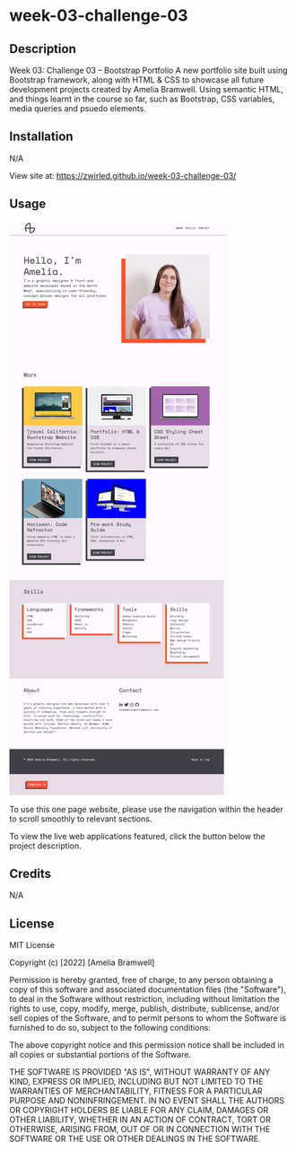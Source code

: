 # week-03-challenge-03

## Description

Week 03: Challenge 03 – Bootstrap Portfolio
A new portfolio site built using Bootstrap framework, along with HTML & CSS to showcase all future development projects created by Amelia Bramwell. Using semantic HTML, and things learnt in the course so far, such as Bootstrap, CSS variables, media queries and psuedo elements.

## Installation

N/A

View site at: https://zwirled.github.io/week-03-challenge-03/

## Usage

![screenshot of Amelia Bramwell's Bootstrap portfolio site](assets/images/screenshot.png)

To use this one page website, please use the navigation within the header to scroll smoothly to relevant sections.

To view the live web applications featured, click the button below the project description.

## Credits

N/A

## License

MIT License

Copyright (c) [2022] [Amelia Bramwell]

Permission is hereby granted, free of charge, to any person obtaining a copy of this software and associated documentation files (the "Software"), to deal in the Software without restriction, including without limitation the rights to use, copy, modify, merge, publish, distribute, sublicense, and/or sell copies of the Software, and to permit persons to whom the Software is furnished to do so, subject to the following conditions:

The above copyright notice and this permission notice shall be included in all copies or substantial portions of the Software.

THE SOFTWARE IS PROVIDED "AS IS", WITHOUT WARRANTY OF ANY KIND, EXPRESS OR IMPLIED, INCLUDING BUT NOT LIMITED TO THE WARRANTIES OF MERCHANTABILITY, FITNESS FOR A PARTICULAR PURPOSE AND NONINFRINGEMENT. IN NO EVENT SHALL THE
AUTHORS OR COPYRIGHT HOLDERS BE LIABLE FOR ANY CLAIM, DAMAGES OR OTHER LIABILITY, WHETHER IN AN ACTION OF CONTRACT, TORT OR OTHERWISE, ARISING FROM, OUT OF OR IN CONNECTION WITH THE SOFTWARE OR THE USE OR OTHER DEALINGS IN THE SOFTWARE.
